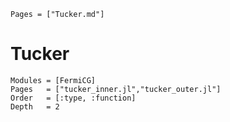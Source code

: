 ```@index
Pages = ["Tucker.md"]
```

# Tucker 
```@autodocs
Modules = [FermiCG]
Pages   = ["tucker_inner.jl","tucker_outer.jl"]
Order   = [:type, :function]
Depth	= 2
```

